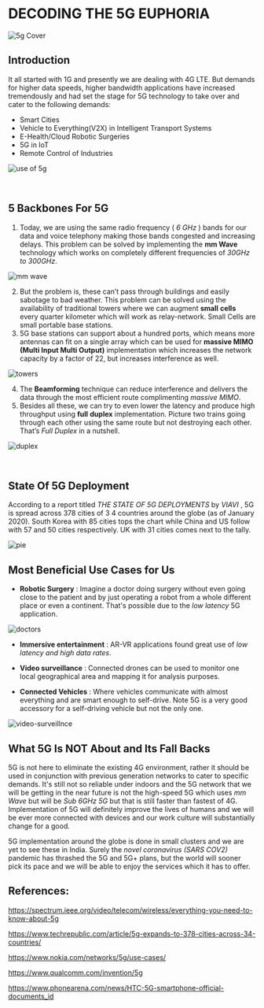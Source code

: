 # DECODING THE 5G EUPHORIA

![5g Cover](https://raw.githubusercontent.com/sayan-mondal-tech/insight_ieee/master/5g.jpg "5g cover image")

## Introduction

It all started with 1G and presently we are dealing with 4G LTE. But demands for higher data speeds, higher
bandwidth applications have increased tremendously and had set the stage for 5G technology to take
over and cater to the following demands:

- Smart Cities
- Vehicle to Everything(V2X) in Intelligent Transport Systems
- E-Health/Cloud Robotic Surgeries
- 5G in IoT
- Remote Control of Industries

![use of 5g](https://raw.githubusercontent.com/sayan-mondal-tech/insight_ieee/master/use5g.jpg "uses")

<br>

## 5 Backbones For 5G

1. Today, we are using the same radio frequency ( _6 GHz_ ) bands for our data and voice telephony
   making those bands congested and increasing delays. This problem can be solved by
   implementing the **mm Wave** technology which works on completely different frequencies of
   _30GHz to 300GHz_.

![mm wave](https://raw.githubusercontent.com/sayan-mondal-tech/insight_ieee/master/freq5g.jpg "Bandwidth")

2. But the problem is, these can’t pass through buildings and easily sabotage to bad weather. This
   problem can be solved using the availability of traditional towers where we can augment **small**
   **cells** every quarter kilometer which will work as relay-network. Small Cells are small portable base
   stations.
3. 5G base stations can support about a hundred ports, which means more antennas can fit on a
   single array which can be used for **massive MIMO (Multi Input Multi Output)** implementation
   which increases the network capacity by a factor of 22, but increases interference as well.

![towers](https://raw.githubusercontent.com/sayan-mondal-tech/insight_ieee/master/tower5g.jpg "towers")

4. The **Beamforming** technique can reduce interference and delivers the data through the most
   efficient route complimenting _massive MIMO_.
5. Besides all these, we can try to even lower the latency and produce high throughput using **full**
   **duplex** implementation. Picture two trains going through each other using the same route but
   not destroying each other. That’s _Full Duplex_ in a nutshell.

![duplex](https://raw.githubusercontent.com/sayan-mondal-tech/insight_ieee/master/1ghz.jpg "duplex")

<br>

## State Of 5G Deployment

According to a report titled _THE STATE OF 5G DEPLOYMENTS_ by _VIAVI_ , 5G is spread across 378 cities of 3 4
countries around the globe (as of January 2020). South Korea with 85 cities tops the chart while China and
US follow with 57 and 50 cities respectively. UK with 31 cities comes next to the tally.

![pie](https://raw.githubusercontent.com/sayan-mondal-tech/insight_ieee/master/pie5g.JPG "pie_chart")

## Most Beneficial Use Cases for Us

- **Robotic Surgery** : Imagine a doctor doing surgery without even going close to the patient and by
  just operating a robot from a whole different place or even a continent. That's possible due to the
  _low latency_ 5G application.

![](https://raw.githubusercontent.com/sayan-mondal-tech/insight_ieee/master/doc5g.jpg "doctors")

- **Immersive entertainment** : AR-VR applications found great use of _low latency and high data rates_.

- **Video surveillance** : Connected drones can be used to monitor one local geographical area and
  mapping it for analysis purposes.
- **Connected Vehicles** : Where vehicles communicate with almost everything and are smart enough
  to self-drive. Note 5G is a very good accessory for a self-driving vehicle but not the only one.

![](https://raw.githubusercontent.com/sayan-mondal-tech/insight_ieee/master/game5g.jpg "video-surveillnce")

## What 5G Is NOT About and Its Fall Backs

5G is not here to eliminate the existing 4G environment, rather it should be used in conjunction with
previous generation networks to cater to specific demands. It's still not so reliable under indoors and the
5G network that we will be getting in the near future is not the high-speed 5G which uses _mm Wave_ but
will be _Sub 6GHz 5G_ but that is still faster than fastest of 4G. Implementation of 5G will definitely improve
the lives of humans and we will be ever more connected with devices and our work culture will
substantially change for a good.

5G implementation around the globe is done in small clusters and we are yet to see these in India. Surely
the _novel coronavirus (SARS COV2)_ pandemic has thrashed the 5G and 5G+ plans, but the world will sooner
pick its pace and we will be able to enjoy the services which it has to offer.

## References:

https://spectrum.ieee.org/video/telecom/wireless/everything-you-need-to-know-about-5g

https://www.techrepublic.com/article/5g-expands-to-378-cities-across-34-countries/

https://www.nokia.com/networks/5g/use-cases/

https://www.qualcomm.com/invention/5g

https://www.phonearena.com/news/HTC-5G-smartphone-official-documents_id
